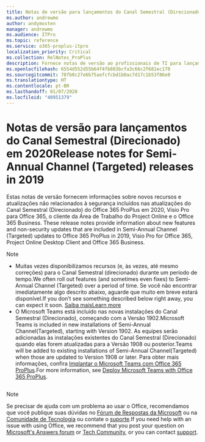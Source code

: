 ```yaml
---
title: Notas de versão para lançamentos do Canal Semestral (Direcionado) em 2020
ms.author: andrewmo
author: andymosten
manager: andrewmo
ms.audience: ITPro
ms.topic: reference
ms.service: o365-proplus-itpro
localization_priority: Critical
ms.collection: RelNotes_ProPlus
description: Fornece notas de versão ao profissionais de TI para lançamentos do Canal Semestral (Direcionado) do Office 365 ProPlus em 2020
ms.openlocfilehash: 6554d552d55b64f4fb883bcfa3c66c2f681ec170
ms.sourcegitcommit: 78fb0c27e6b75aefcfcbd1b0ac7d17c1b53f86e0
ms.translationtype: HT
ms.contentlocale: pt-BR
ms.lasthandoff: 01/07/2020
ms.locfileid: "40951379"
---
```

# <a name="release-notes-for-semi-annual-channel-targeted-releases-in-2020"></a><span data-ttu-id="bcbf9-103">Notas de versão para lançamentos do Canal Semestral (Direcionado) em 2020</span><span class="sxs-lookup"><span data-stu-id="bcbf9-103">Release notes for Semi-Annual Channel (Targeted) releases in 2019</span></span>

<span data-ttu-id="bcbf9-104">Estas notas de versão fornecem informações sobre novos recursos e atualizações não relacionados à segurança incluídos nas atualizações do Canal Semestral (Direcionado) do Office 365 ProPlus em 2020, Visio Pro para Office 365, o cliente da Área de Trabalho do Project Online e o Office 365 Business. </span><span class="sxs-lookup"><span data-stu-id="bcbf9-104">These release notes provide information about new features and non-security updates that are included in Semi-Annual Channel (Targeted) updates to Office 365 ProPlus in 2019, Visio Pro for Office 365, Project Online Desktop Client and Office 365 Business.</span></span>

> [!NOTE]
>
> - <span data-ttu-id="bcbf9-105">Muitas vezes disponibilizamos recursos (e, às vezes, até mesmo correções) para o Canal Semestral (direcionado) durante um período de tempo.</span><span class="sxs-lookup"><span data-stu-id="bcbf9-105">We often roll out features (and sometimes even fixes) to Semi-Annual Channel (Targeted) over a period of time.</span></span> <span data-ttu-id="bcbf9-106">Se você não encontrar imediatamente algo descrito abaixo, aguarde que muito em breve estará disponível.</span><span class="sxs-lookup"><span data-stu-id="bcbf9-106">If you don’t see something described below right away, you can expect it soon.</span></span> [<span data-ttu-id="bcbf9-107">Saiba mais</span><span class="sxs-lookup"><span data-stu-id="bcbf9-107">Learn more</span></span>](https://support.office.com/article/when-do-i-get-the-newest-features-in-for-office-365-da36192c-58b9-4bc9-8d51-bb6eed468516?ui=en-US&rs=en-US&ad=US)
> - <span data-ttu-id="bcbf9-108">O Microsoft Teams está incluído nas novas instalações do Canal Semestral (Direcionado), começando com a Versão 1902.</span><span class="sxs-lookup"><span data-stu-id="bcbf9-108">Microsoft Teams is included in new installations of Semi-Annual Channel(Targeted), starting with Version 1902.</span></span> <span data-ttu-id="bcbf9-109">As equipes serão adicionadas às instalações existentes do Canal Semestral (Direcionado) quando elas forem atualizadas para a Versão 1908 ou posterior.</span><span class="sxs-lookup"><span data-stu-id="bcbf9-109">Teams will be added to existing installations of Semi-Annual Channel(Targeted) when those are updated to Version 1908 or later.</span></span> <span data-ttu-id="bcbf9-110">Para obter mais informações, confira [Implantar o Microsoft Teams com Office 365 ProPlus](https://docs.microsoft.com/deployoffice/teams-install).</span><span class="sxs-lookup"><span data-stu-id="bcbf9-110">For more information, see [Deploy Microsoft Teams with Office 365 ProPlus](https://docs.microsoft.com/deployoffice/teams-install).</span></span>

##

> [!NOTE]
> <span data-ttu-id="bcbf9-111">Se precisar de ajuda com um problema ao usar o Office, recomendamos que você publique suas dúvidas no [Fórum de Respostas da Microsoft](https://answers.microsoft.com/) ou na [Comunidade de Tecnologia](https://techcommunity.microsoft.com/) ou contate o [suporte](https://support.microsoft.com/contactus).</span><span class="sxs-lookup"><span data-stu-id="bcbf9-111">If you need help with an issue with using Office, we recommend that you post your question on [Microsoft's Answers forum](https://answers.microsoft.com/) or [Tech Community](https://techcommunity.microsoft.com/), or you can contact [support](https://support.microsoft.com/contactus).</span></span>
